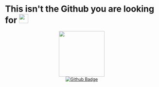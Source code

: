 <!--### Hello everyone 👋-->

<h1>
  This isn't the Github you are looking for
  <img src="https://media.giphy.com/media/hvRJCLFzcasrR4ia7z/giphy.gif" width="30px"/>
</h1>
<div id="header" align="center">
  <img src="https://media.giphy.com/media/ryRe2vuYIQ3RQ5eMtY/giphy.gif" width="150"/>
</div>
<div id="badges"  align="center">
  <a href="https://github.com/skwasimrazzak">
    <img src="https://img.shields.io/badge/Github-white?style=for-the-badge&logo=twitter&logoColor=white" alt="Github Badge"/>
  </a>
</div>

